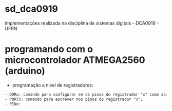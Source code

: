 # sd_dca0919
implementações realizada na disciplina de sistemas digitais - DCA0919 - UFRN

# programando com o microcontrolador ATMEGA2560 (arduino)

- programação a nivel de registradores:

```txt
- DDRx: comando para configurar se os pinos do registrador "x" como saida ou entrada. 1 = saida, 0 = entrada;
- PORTx: comando para escrever nos pinos do registrador "x";
- PINx:
```

